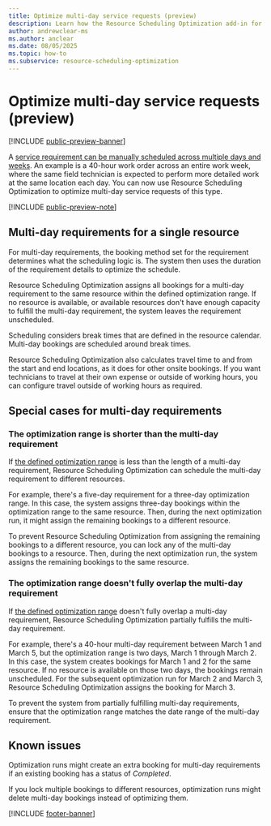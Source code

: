 ```yaml
---
title: Optimize multi-day service requests (preview)
description: Learn how the Resource Scheduling Optimization add-in for Dynamics 365 Field Service handles multi-day requirements.
author: andrewclear-ms
ms.author: anclear
ms.date: 08/05/2025
ms.topic: how-to
ms.subservice: resource-scheduling-optimization
---
```


# Optimize multi-day service requests (preview)

[!INCLUDE [public-preview-banner](../includes/public-preview-banner.md)]

A [service requirement can be manually scheduled across multiple days and weeks](schedule-multi-day-work.md). An example is a 40-hour work order across an entire work week, where the same field technician is expected to perform more detailed work at the same location each day. You can now use Resource Scheduling Optimization to optimize multi-day service requests of this type.

[!INCLUDE [public-preview-note](../includes/public-preview-note.md)]

## Multi-day requirements for a single resource

For multi-day requirements, the booking method set for the requirement determines what the scheduling logic is. The system then uses the duration of the requirement details to optimize the schedule.

Resource Scheduling Optimization assigns all bookings for a multi-day requirement to the same resource within the defined optimization range. If no resource is available, or available resources don't have enough capacity to fulfill the multi-day requirement, the system leaves the requirement unscheduled.

Scheduling considers break times that are defined in the resource calendar. Multi-day bookings are scheduled around break times.

Resource Scheduling Optimization also calculates travel time to and from the start and end locations, as it does for other onsite bookings. If you want technicians to travel at their own expense or outside of working hours, you can configure travel outside of working hours as required.

## Special cases for multi-day requirements

### The optimization range is shorter than the multi-day requirement

If [the defined optimization range](rso-optimization-scope.md) is less than the length of a multi-day requirement, Resource Scheduling Optimization can schedule the multi-day requirement to different resources.

For example, there's a five-day requirement for a three-day optimization range. In this case, the system assigns three-day bookings within the optimization range to the same resource. Then, during the next optimization run, it might assign the remaining bookings to a different resource.

To prevent Resource Scheduling Optimization from assigning the remaining bookings to a different resource, you can lock any of the multi-day bookings to a resource. Then, during the next optimization run, the system assigns the remaining bookings to the same resource.

### The optimization range doesn't fully overlap the multi-day requirement

If [the defined optimization range](rso-optimization-scope.md) doesn't fully overlap a multi-day requirement, Resource Scheduling Optimization partially fulfills the multi-day requirement.

For example, there's a 40-hour multi-day requirement between March 1 and March 5, but the optimization range is two days, March 1 through March 2. In this case, the system creates bookings for March 1 and 2 for the same resource. If no resource is available on those two days, the bookings remain unscheduled. For the subsequent optimization run for March 2 and March 3, Resource Scheduling Optimization assigns the booking for March 3.

To prevent the system from partially fulfilling multi-day requirements, ensure that the optimization range matches the date range of the multi-day requirement.

## Known issues

Optimization runs might create an extra booking for multi-day requirements if an existing booking has a status of *Completed*.

If you lock multiple bookings to different resources, optimization runs might delete multi-day bookings instead of optimizing them.

[!INCLUDE [footer-banner](../includes/footer-banner.md)]
